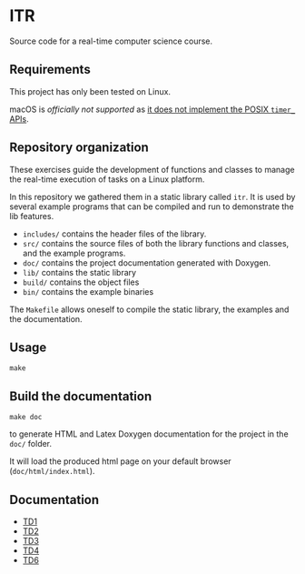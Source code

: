 # ITR

Source code for a real-time computer science course.

## Requirements

This project has only been tested on Linux.

macOS is _officially not supported_ as [it does not implement the POSIX `timer_` APIs](https://unix.stackexchange.com/a/564129/250345).

## Repository organization

These exercises guide the development of functions and classes to manage the real-time execution of tasks on a Linux platform.

In this repository we gathered them in a static library called `itr`.
It is used by several example programs that can be compiled and run to demonstrate the lib features.

- `includes/` contains the header files of the library.
- `src/` contains the source files of both the library functions and classes, and the example programs.
- `doc/` contains the project documentation generated with Doxygen.
- `lib/` contains the static library
- `build/` contains the object files
- `bin/` contains the example binaries

The `Makefile` allows oneself to compile the static library, the examples and the documentation.

## Usage

```shell
make
```

## Build the documentation

```shell
make doc
```

to generate HTML and Latex Doxygen documentation for the project in the `doc/` folder.

It will load the produced html page on your default browser (`doc/html/index.html`).

## Documentation
- [TD1](./td1.html)
- [TD2](./td2.html)
- [TD3](./td3.html)
- [TD4](./td4.html)
- [TD6](./td6.html)
